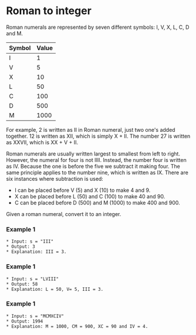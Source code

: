 # Roman to integer
Roman numerals are represented by seven different symbols: I, V, X, L, C, D and M.

|Symbol | Value |
|------- | ----- |
|I | 1 |
|V | 5 |
|X |10 |
|L |50 |
|C |100 |
|D |500 |
|M |1000 |


For example, 2 is written as II in Roman numeral, just two one's added together. 12 is written as XII, which is simply X + II. The number 27 is written as XXVII, which is XX + V + II.

Roman numerals are usually written largest to smallest from left to right. However, the numeral for four is not IIII. Instead, the number four is written as IV. Because the one is before the five we subtract it making four. The same principle applies to the number nine, which is written as IX. There are six instances where subtraction is used:

- I can be placed before V (5) and X (10) to make 4 and 9. 
- X can be placed before L (50) and C (100) to make 40 and 90. 
- C can be placed before D (500) and M (1000) to make 400 and 900.

Given a roman numeral, convert it to an integer.

### Example 1
    * Input: s = "III"
    * Output: 3
    * Explanation: III = 3.
### Example 1
    * Input: s = "LVIII"
    * Output: 58
    * Explanation: L = 50, V= 5, III = 3.
### Example 1
    * Input: s = "MCMXCIV"
    * Output: 1994
    * Explanation: M = 1000, CM = 900, XC = 90 and IV = 4.